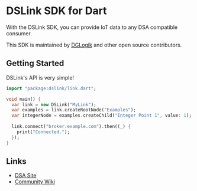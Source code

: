 # DSLink SDK for Dart

With the DSLink SDK, you can provide IoT data to any DSA compatible consumer.

This SDK is maintained by [DGLogik](http://www.dglogik.com/) and other open source contributors.

## Getting Started

DSLink's API is very simple!

```dart
import "package:dslink/link.dart";

void main() {
  var link = new DSLink("MyLink");
  var examples = link.createRootNode("Examples");
  var integerNode = examples.createChild("Integer Point 1", value: 1);
  
  link.connect("broker.example.com").then((_) {
    print("Connected.");
  });
}

```

## Links

- [DSA Site](http://iot-dsa.org/)
- [Community Wiki](https://github.com/IOT-DSA/community/wiki)